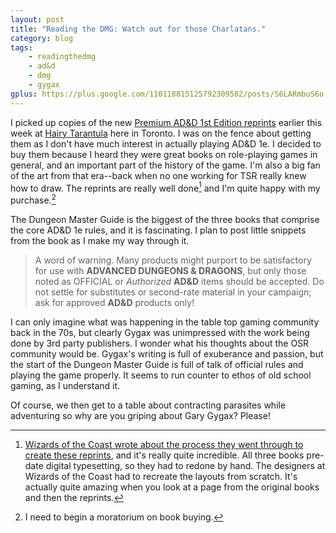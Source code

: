 ```yaml
---
layout: post
title: "Reading the DMG: Watch out for those Charlatans."
category: blog
tags:  
    - readingthedmg
    - ad&d
    - dmg
    - gygax
gplus: https://plus.google.com/110118815125792309582/posts/S6LARmbuS6o
---
```


I picked up copies of the new [Premium AD&D 1st Edition reprints][ad&d1e] earlier this week at [Hairy Tarantula][hairyt] here in Toronto. I was on the fence about getting them as I don't have much interest in actually playing AD&D 1e. I decided to buy them because I heard they were great books on role-playing games in general, and an important part of the history of the game. I'm also a big fan of the art from that era--back when no one working for TSR really knew how to draw. The reprints are really well done[^1] and I'm quite happy with my purchase.[^2]

The Dungeon Master Guide is the biggest of the three books that comprise the core AD&D 1e rules, and it is fascinating. I plan to post little snippets from the book as I make my way through it.

> A word of warning. Many products might purport to be satisfactory for use with **ADVANCED DUNGEONS & DRAGONS**, but only those noted as OFFICIAL or _Authorized_ **AD&D** items should be accepted. Do not settle for substitutes or second-rate material in your campaign; ask for approved **AD&D** products only!

I can only imagine what was happening in the table top gaming community back in the 70s, but clearly Gygax was unimpressed with the work being done by 3rd party publishers. I wonder what his thoughts about the OSR community would be. Gygax's writing is full of exuberance and passion, but the start of the Dungeon Master Guide is full of talk of official rules and playing the game properly. It seems to run counter to ethos of old school gaming, as I understand it.

Of course, we then get to a table about contracting parasites while adventuring so why are you griping about Gary Gygax? Please!

[^1]: [Wizards of the Coast wrote about the process they went through to create these reprints][project-yore], and it's really quite incredible. All three books pre-date digital typesetting, so they had to redone by hand. The designers at Wizards of the Coast had to recreate the layouts from scratch. It's actually quite amazing when you look at a page from the original books and then the reprints.
[^2]: I need to begin a moratorium on book buying.


[ad&d1e]: http://www.wizards.com/dnd/Product.aspx?x=dnd/products/dndacc/02410000
[hairyt]: http://hairyt.com
[project-yore]: http://wizards.com/dnd/Article.aspx?x=dnd/4dreye/20120704
